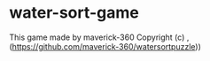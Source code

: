 # water-sort-game


This game made by maverick-360
Copyright (c) , (https://github.com/maverick-360/watersortpuzzle))
